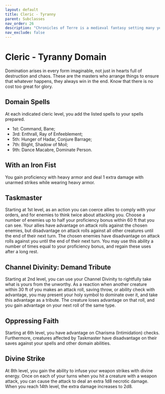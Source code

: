```yaml
---
layout: default
title: Cleric - Tyranny
parent: Subclasses
nav_order: 26
description: "Chronicles of Terre is a medieval fantasy setting many years in the writing."
nav_exclude: false
---
```


# Cleric - Tyranny Domain

Domination arises in every form imaginable, not just in hearts full of destruction and chaos. These are the masters who arrange things to ensure that whatever happens, they always win in the end. Know that there is no cost too great for glory. 

## Domain Spells

At each indicated cleric level, you add the listed spells to your spells prepared.
- 1st: Command, Bane;
- 3rd: Enthrall, Ray of Enfeeblement;
- 5th: Hunger of Hadar, Conjure Barrage;
- 7th: Blight, Shadow of Moil;
- 9th: Dance Macabre, Dominate Person.

## With an Iron Fist

You gain proficiency with heavy armor and deal 1 extra damage with unarmed strikes while wearing heavy armor.

## Taskmaster

Starting at 1st level, as an action you can coerce allies to comply with your orders, and for enemies to think twice about attacking you. Choose a number of enemies up to half your proficiency bonus within 60 ft that you can see. Your allies have advantage on attack rolls against the chosen enemies, but disadvantage on attack rolls against all other creatures until the end of their next turn. The chosen enemies have disadvantage on attack rolls against you until the end of their next turn. You may use this ability a number of times equal to your proficiency bonus, and regain these uses after a long rest. 

## Channel Divinity: Demand Tribute

Starting at 2nd level, you can use your Channel Divinity to rightfully take what is yours from the unworthy. As a reaction when another creature within 30 ft of you makes an attack roll, saving throw, or ability check with advantage, you may present your holy symbol to dominate over it, and take this advantage as a tribute. The creature loses advantage on that roll, and you gain advantage on your next roll of the same type.

## Oppressing Faith

Starting at 6th level, you have advantage on Charisma (Intimidation) checks. Furthermore, creatures affected by Taskmaster have disadvantage on their saves against your spells and other domain abilities. 

## Divine Strike

At 8th level, you gain the ability to infuse your weapon strikes with divine energy. Once on each of your turns when you hit a creature with a weapon attack, you can cause the attack to deal an extra 1d8 necrotic damage. When you reach 14th level, the extra damage increases to 2d8. 